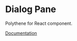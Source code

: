 # Dialog Pane

Polythene for React component.

[Documentation](../../docs/components/react/dialog.md)
